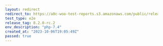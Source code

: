 ```yaml
---
layout: redirect
redirect_to: https://a8c-woo-test-reports.s3.amazonaws.com/public/release/8.2.0-rc.2/php-7.4/e2e/index.html
test_type: e2e
release_tag: 8.2.0-rc.2
env_description: "php-7.4"
created_at: "2023-10-06T19:05:49Z"
passed: true
---
```


